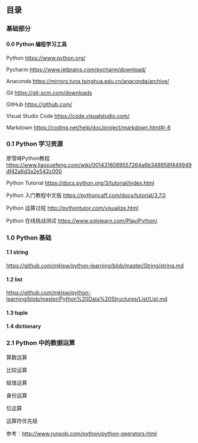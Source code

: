 ## 目录

### 基础部分

#### 0.0 Python 编程学习工具

Python  https://www.python.org/ 

Pycharm https://www.jetbrains.com/pycharm/download/

Anaconda https://mirrors.tuna.tsinghua.edu.cn/anaconda/archive/

Git https://git-scm.com/downloads

GitHub https://github.com/

Visual Studio Code https://code.visualstudio.com/

Markdown https://coding.net/help/doc/project/markdown.html#i-8

### 0.1 Python 学习资源

廖雪峰Python教程 https://www.liaoxuefeng.com/wiki/0014316089557264a6b348958f449949df42a6d3a2e542c000

Python Tutorial  https://docs.python.org/3/tutorial/index.html

Python 入门教程中文版  https://pythoncaff.com/docs/tutorial/3.7.0

Python 运算过程 http://pythontutor.com/visualize.html 

Python 在线挑战测试 https://www.sololearn.com/Play/Python/ 


### 1.0 Python 基础

  #### 1.1 string 
  https://github.com/mklsw/python-learning/blob/master/String/string.md
  
  #### 1.2 list
  https://github.com/mklsw/python-learning/blob/master/Python%20Data%20Structures/List/List.md
  
  #### 1.3 tuple
  
  #### 1.4 dictionary
  

### 2.1 Python 中的数据运算

算数运算

比较运算

赋值运算

身份运算

位运算

运算符优先级

参考：http://www.runoob.com/python/python-operators.html

